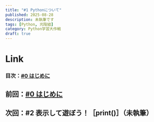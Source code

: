 ```yaml
---
title: "#1 Pythonについて"
published: 2025-08-28
description: 未執筆です
tags: [Python, 光陰組]
category: Python学習大作戦
draft: true
---
```


# Link
### 目次：[#0 はじめに](https://atfullspeed.github.io/1mk3_blog/posts/python_00/)
## 前回：[#0 はじめに](https://atfullspeed.github.io/1mk3_blog/posts/python_00/)
## 次回：#2 表示して遊ぼう！［print()］（未執筆）